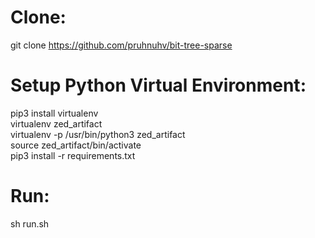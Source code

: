 # Clone:
git clone <https://github.com/pruhnuhv/bit-tree-sparse>

# Setup Python Virtual Environment:
pip3 install virtualenv\
virtualenv zed_artifact\
virtualenv -p /usr/bin/python3 zed_artifact\
source zed_artifact/bin/activate \
pip3 install -r requirements.txt

# Run:
sh run.sh

